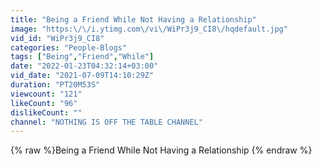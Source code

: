 ```yaml
---
title: "Being a Friend While Not Having a Relationship"
image: "https:\/\/i.ytimg.com\/vi\/WiPr3j9_CI8\/hqdefault.jpg"
vid_id: "WiPr3j9_CI8"
categories: "People-Blogs"
tags: ["Being","Friend","While"]
date: "2022-01-23T04:32:14+03:00"
vid_date: "2021-07-09T14:10:29Z"
duration: "PT20M53S"
viewcount: "121"
likeCount: "96"
dislikeCount: ""
channel: "NOTHING IS OFF THE TABLE CHANNEL"
---
```

{% raw %}Being a Friend While Not Having a Relationship {% endraw %}
